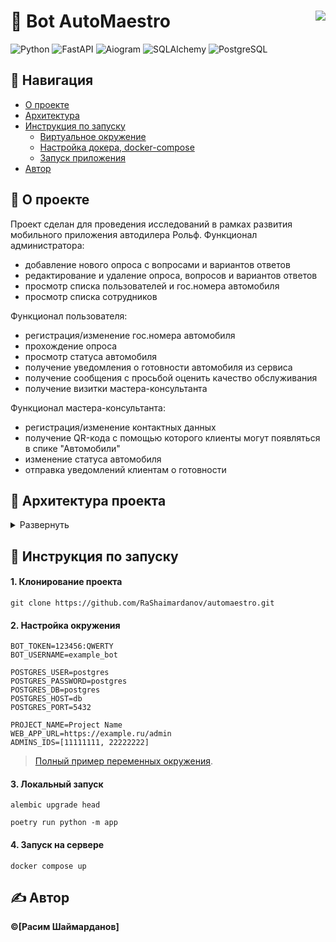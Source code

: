  # 🤖 Bot AutoMaestro <img src="logo_circle_readme_1.jpg" align="right" />
![Python](https://img.shields.io/badge/Python-3776AB?style=for-the-badge&logo=python&logoColor=white) ![FastAPI](https://img.shields.io/badge/FastAPI-005571?style=for-the-badge&logoColor=white&logo=fastapi) ![Aiogram](https://img.shields.io/badge/Aiogram-005571?style=for-the-badge&logoColor=white&logo=bitrise&color=12497F) ![SQLAlchemy](https://img.shields.io/badge/SQLAlchemy-005571?style=for-the-badge&logo=sqlalchemy&logoColor=white) ![PostgreSQL](https://img.shields.io/badge/PostgreSQL-316192?style=for-the-badge&logoColor=white&logo=postgresql)
## 📝 Навигация
- [О проекте](#thinking-о-проекте)
- [Архитектура](#hamburger-архитектура-проекта)
- [Инструкция по запуску](#rocket-инструкция-по-запуску)
    -  [Виртуальное окружение](#настройка-окружения)
    -  [Настройка докера, docker-compose](#settings-docker-docker-compose)
    -  [Запуск приложения](#запуск)
- [Автор](#writing_hand-автор)

## :thinking: О проекте
Проект сделан для проведения исследований в рамках развития мобильного приложения автодилера Рольф.
Функционал администратора:
- добавление нового опроса с вопросами и вариантов ответов
- редактирование и удаление опроса, вопросов и вариантов ответов
- просмотр списка пользователей и гос.номера автомобиля
- просмотр списка сотрудников

Функционал пользователя:
- регистрация/изменение гос.номера автомобиля
- прохождение опроса
- просмотр статуса автомобиля
- получение уведомления о готовности автомобиля из сервиса
- получение сообщения с просьбой оценить качество обслуживания
- получение визитки мастера-консультанта

Функционал мастера-консультанта:
- регистрация/изменение контактных данных
- получение QR-кода с помощью которого клиенты могут появляться в спике "Автомобили"
- изменение статуса автомобиля
- отправка уведомлений клиентам о готовности

## :hamburger: Архитектура проекта
<details>
<summary>Развернуть</summary>

```
.
├── alembic
│   ├── env.py
│   ├── README
│   ├── script.py.mako
│   └── versions
│       └── 1072eee61acc_first_migration.py
├── alembic.ini
├── app
│   ├── bot
│   │   ├── bot.py
│   │   ├── dp.py
│   │   ├── handlers
│   │   │   └── admin.py
│   │   ├── keyboards
│   │   │   └── inline
│   │   │       ├── base.py
│   │   │       ├── employee.py
│   │   │       ├── __init__.py
│   │   │       ├── poll.py
│   │   │       └── user.py
│   │   ├── middlewares
│   │   │   ├── chat_type.py
│   │   │   ├── database.py
│   │   │   └── lang.py
│   │   ├── scenes
│   │   │   ├── employee
│   │   │   │   ├── main_menu.py
│   │   │   │   ├── profile.py
│   │   │   │   ├── register.py
│   │   │   │   └── work.py
│   │   │   ├── mixins.py
│   │   │   ├── poll.py
│   │   │   ├── start.py
│   │   │   └── user
│   │   │       ├── estimations.py
│   │   │       ├── main_menu.py
│   │   │       ├── notifications.py
│   │   │       ├── profile.py
│   │   │       ├── register.py
│   │   │       └── send_vcard.py
│   │   └── utils
│   │       ├── callback_data.py
│   │       └── enums.py
│   ├── core
│   │   ├── config.py
│   │   ├── constants.py
│   │   ├── logger.py
│   │   └── paths.py
│   ├── database
│   │   ├── models
│   │   │   ├── base.py
│   │   │   ├── car.py
│   │   │   ├── mixins.py
│   │   │   ├── poll.py
│   │   │   ├── user.py
│   │   │   └── visit.py
│   │   ├── repo
│   │   │   ├── base.py
│   │   │   ├── car.py
│   │   │   ├── employee.py
│   │   │   ├── poll.py
│   │   │   ├── requests.py
│   │   │   ├── user.py
│   │   │   └── visit.py
│   │   └── setup.py
│   ├── __main__.py
│   ├── resources
│   │   ├── data
│   │   │   ├── images
│   │   │   ├── qrcodes
│   │   │   │   └── logo.jpg
│   │   │   └── voices
│   │   └── locales
│   │       └── ru.ftl
│   ├── services
│   │   ├── fluent.py
│   │   └── tasks
│   │       ├── apps.py
│   │       └── messages.py
│   ├── utils
│   │   ├── enums.py
│   │   ├── gen_qrcode.py
│   │   ├── send_message.py
│   │   └── speech_to_text.py
│   └── web
│       ├── api
│       │   ├── endpoints
│       │   │   └──  admin
│       │   │       ├── main.py
│       │   │       └── poll.py
│       │   ├── routers.py
│       │   ├── utils.py
│       │    validators.py
│       ├── app.py
│       ├── middlewares
│       │   └── telegram.py
│       └── templates
│           ├── admin
│           │   ├── base.html
│           │   ├── employees.html
│           │   ├── index.html
│           │   ├── poll
│           │   │   ├── add.html
│           │   │   ├── detail.html
│           │   │   ├── list.html
│           │   │   └── update.html
│           │   ├── question
│           │   │   ├── add.html
│           │   │   ├── detail.html
│           │   │   ├── list.html
│           │   │   ├── options.html
│           │   │   └── update.html
│           │   └── users.html
│           ├── index.html
│           └── static
│               ├── context.js
│               ├── images
│               │   └── logo_shadow.jpg
│               └── style.css
├── docker-compose.yml
├── Dockerfile
├── pyproject.toml
└── requirements.txt
```

</details>

## :rocket: Инструкция по запуску
#### 1. Клонирование проекта
```
git clone https://github.com/RaShaimardanov/automaestro.git
```

#### 2. Настройка окружения 
```
BOT_TOKEN=123456:QWERTY
BOT_USERNAME=example_bot

POSTGRES_USER=postgres
POSTGRES_PASSWORD=postgres
POSTGRES_DB=postgres
POSTGRES_HOST=db
POSTGRES_PORT=5432

PROJECT_NAME=Project Name
WEB_APP_URL=https://example.ru/admin
ADMINS_IDS=[11111111, 22222222]
```
> [Полный пример переменных окружения](.env.example).
#### 3. Локальный запуск
```
alembic upgrade head
```
```
poetry run python -m app
```
#### 4. Запуск на сервере
```
docker compose up
```

## :writing_hand: Автор
**&#169;[Расим Шаймарданов]**
